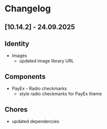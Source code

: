 # Changelog

## \[10.14.2\] - 24.09.2025

## Identity

- Images
  - updated image library URL

## Components

- PayEx - Radio checkmarks
  - style radio checkmarks for PayEx theme

## Chores

- updated dependencies

